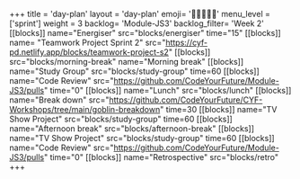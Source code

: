 +++
title = 'day-plan'
layout = 'day-plan'
emoji= '🧑🏽‍🤝‍🧑🏽'
menu_level = ['sprint']
weight = 3
backlog= 'Module-JS3'
backlog_filter= 'Week 2'
[[blocks]]
name="Energiser"
src="blocks/energiser"
time="15"
[[blocks]]
name= "Teamwork Project Sprint 2"
src="https://cyf-pd.netlify.app/blocks/teamwork-project-s2"
[[blocks]]
src="blocks/morning-break"
name="Morning break"
[[blocks]]
name="Study Group"
src="blocks/study-group"
time=60
[[blocks]]
name="Code Review"
src="https://github.com/CodeYourFuture/Module-JS3/pulls"
time="0"
[[blocks]]
name="Lunch"
src="blocks/lunch"
[[blocks]]
name="Break down"
src="https://github.com/CodeYourFuture/CYF-Workshops/tree/main/goblin-breakdown"
time=30
[[blocks]]
name="TV Show Project"
src="blocks/study-group"
time=60
[[blocks]]
name="Afternoon break"
src="blocks/afternoon-break"
[[blocks]]
name="TV Show Project"
src="blocks/study-group"
time=60
[[blocks]]
name="Code Review"
src="https://github.com/CodeYourFuture/Module-JS3/pulls"
time="0"
[[blocks]]
name="Retrospective"
src="blocks/retro"
+++
